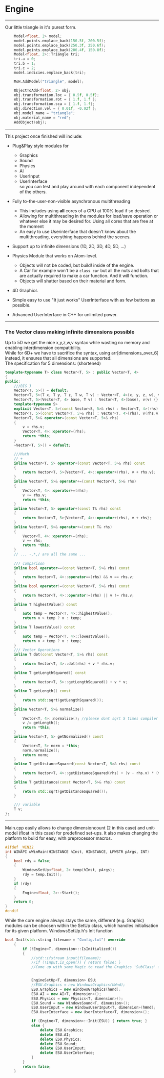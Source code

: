 # Engine
---
Our little triangle in it's purest form.<br/>
```c++
	Model<float, 2> model;
	model.points.emplace_back(150.5f, 200.5f);
	model.points.emplace_back(250.3f, 250.6f);
	model.points.emplace_back(200.4f, 150.8f);
	Model<float, 2>::Triangle tri;
	tri.a = 0;
	tri.b = 1;
	tri.c = 2;
	model.indicies.emplace_back(tri);

	MoH.AddModel("triangle", model);

	ObjectToAdd<float, 2> obj;
	obj.transformation.loc = { 0.5f, 0.5f};
	obj.transformation.rot = { 1.f, 1.f };
	obj.transformation.sca = { 1.f, 1.f};
	obj.direction.vel = { 0.01f, -0.02f };
	obj.model_name = "triangle";
	obj.material_name = "red";
	AddObject(obj);
```	
---
This project once finished will include:
* Plug&Play style modules for
    * Graphics
    * Sound
    * Physics
    * AI
    * UserInput
    * UserInterface<br/>
 so you can test and play around with each component independent of the others.
* Fully to-the-user-non-visible asynchronous multithreading
    * This includes using **all** cores of a CPU at 100% load if so desired.
    * Allowing for multithreading in the modules for load/save operation or whatever else it may be desired for. Using all cores that are free at the moment
    * An easy to use Userinterface that doesn't know about the multithreading, everything happens behind the scenes.
* Support up to infinite dimensions (1D, 2D, 3D, 4D, 5D, ...)

* Physics Module that works on Atom-level.
    * Objects will not be coded, but build! inside of the engine.
    * A Car for example won't be a `class car` but all the nuts and bolts that are actually required to make a car function. And it will function.
    * Objects will shatter based on their material and form.

* 4D Graphics
* Simple easy to use "It just works" UserInterface with as few buttons as possible.
* Advanced UserInterface in C++ for unlimited power.

---

### The Vector class making infinite dimensions possible
Up to 5D we get the nice x,y,z,w,v syntax while wasting no memory and enabling interdimension compatibility.<br/>
While for 6D+ we have to sacrifice the syntax, using arr[dimensions_over_6] instead, it ensures that all dimensions are supported.<br/>
The specification for 5 dimensions: (shortened)<br/>
```c++
template<typename T> class Vector<T, 5> : public Vector<T, 4>
{
public:
	///BIG 3
	Vector<T, 5>() = default;
	Vector<T, 5>(T x, T y, T z, T w, T v) : Vector<T, 4>(x, y, z, w), v(v) {}
	Vector<T, 5>(Vector<T, 4> base, T v) : Vector<T, 4>(base), v(v) {}
	template<typename S>
	explicit Vector<T, 5>(const Vector<S, 5>& rhs) : Vector<T, 4>(rhs), v((T)rhs.v) {}
	Vector<T, 5>(const Vector<T, 5>& rhs) : Vector<T, 4>(rhs), v(rhs.v) {}
	Vector<T, 5>& operator=(const Vector<T, 5>& rhs)
	{
		v = rhs.v;
		Vector<T, 4>::operator=(rhs);
		return *this;
	}
	~Vector<T, 5>() = default;

	///Math
	// +
	inline Vector<T, 5> operator+(const Vector<T, 5>& rhs) const
	{
		return Vector<T, 5>{Vector<T, 4>::operator+(rhs), v + rhs.v};
	}
	inline Vector<T, 5>& operator+=(const Vector<T, 5>& rhs)
	{
		Vector<T, 4>::operator+=(rhs);
		v += rhs.v;
		return *this;
	}
	inline Vector<T, 5> operator+(const T& rhs) const
	{
		return Vector<T, 5>{Vector<T, 4>::operator+(rhs), v + rhs};
	}
	inline Vector<T, 5>& operator+=(const T& rhs)
	{
		Vector<T, 4>::operator+=(rhs);
		v += rhs;
		return *this;
	}
	// ... -,*,/ are all the same ...
	
	/// comparison
	inline bool operator==(const Vector<T, 5>& rhs) const
	{
		return Vector<T, 4>::operator==(rhs) && v == rhs.v;
	}
	inline bool operator!=(const Vector<T, 5>& rhs) const
	{
		return Vector<T, 4>::operator!=(rhs) || v != rhs.v;
	}
	inline T highestValue() const
	{
		auto temp = Vector<T, 4>::highestValue();
		return v > temp ? v : temp;
	}
	inline T lowestValue() const
	{
		auto temp = Vector<T, 4>::lowestValue();
		return v < temp ? v : temp;
	}
	/// Vector Operations
	inline T dot(const Vector<T, 5>& rhs) const
	{
		return Vector<T, 4>::dot(rhs) + v * rhs.v;
	}
	inline T getLengthSquared() const
	{
		return Vector<T, 5>::getLengthSquared() + v * v;
	}
	inline T getLength() const
	{
		return std::sqrt(getLengthSquared());
	}
	inline Vector<T, 5>& normalize()
	{
		Vector<T, 4>::normalize(); //please dont sqrt 5 times compiler
		v /= getLength();
		return *this;
	}
	inline Vector<T, 5> getNormalized() const
	{
		Vector<T, 5> norm = *this;
		norm.normalize();
		return norm;
	}
	inline T getDistanceSquared(const Vector<T, 5>& rhs) const
	{
		return Vector<T, 4>::getDistanceSquared(rhs) + (v - rhs.v) * (v - rhs.v); //theres gotta be a better way
	}
	inline T getDistance(const Vector<T, 5>& rhs) const
	{
		return std::sqrt(getDistanceSquared());
	}

	/// variable
	T v;
};
```
---
Main.cpp easily allows to change dimensioncount (2 in this case) and unit-model (float in this case) for predefined set-ups. It also makes changing the platform to build for easy, with preprocessor macros.
```c++
#ifdef _WIN32
int WINAPI wWinMain(HINSTANCE hInst, HINSTANCE, LPWSTR pArgs, INT)
{
	bool rdy = false;
	{
		WindowsSetUp<float, 2> temp(hInst, pArgs);
		rdy = temp.Init();
	}
	if (rdy)
	{
		Engine<float, 2>::Start();
	}
	return 0;
}
#endif
```
While the core engine always stays the same, different (e.g. Graphic) modules can be choosen within the SetUp class, which handles initialisation for its given platform.
WindowsSetUp.h's Init function
```c++
bool Init(std::string filename = "Config.txt") override
	{
		if (!Engine<T, dimension>::IsInitialized())
		{
			//std::ifstream input(filename);
			//if (!input.is_open()) { return false; }
			//Come up with some Magic to read the Graphics 'SubClass' from File


			EngineSetUp<T, dimension> ESU;
			//ESU.Graphics = new WindowsGraphics(hWnd);
			ESU.Graphics = new WindowsGraphics(hWnd);
			ESU.AI = new AI<T, dimension>();
			ESU.Physics = new Physics<T, dimension>();
			ESU.Sound = new WindowsSound<T, dimension>();
			ESU.UserInput = new WindowsUserInput<T, dimension>(hWnd);
			ESU.UserInterface = new UserInterface<T, dimension>();

			if (Engine<T, dimension>::Init(ESU)) { return true; }
			else {
				delete ESU.Graphics;
				delete ESU.AI;
				delete ESU.Physics;
				delete ESU.Sound;
				delete ESU.UserInput;
				delete ESU.UserInterface;
			}
		}
		return false;
	}
```
	
